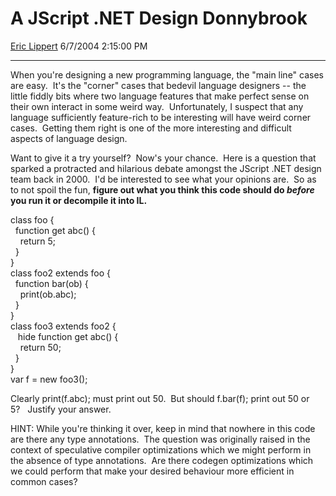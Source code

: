 <div id="page">

# A JScript .NET Design Donnybrook

[Eric Lippert](https://social.msdn.microsoft.com/profile/Eric%20Lippert) 6/7/2004 2:15:00 PM

-----

<div id="content">

<div>

<span></span>

<span>When you're designing a new programming language, the "main line" cases are easy.  It's the "corner" cases that bedevil language designers -- the little fiddly bits where two language features that make perfect sense on their own interact in some weird way.  Unfortunately, I suspect that any language sufficiently feature-rich to be interesting will have weird corner cases.  Getting them right is one of the more interesting and difficult aspects of language design. </span>

<span></span>

<span>Want to give it a try yourself?  Now's your chance.  Here is a question that sparked a protracted and hilarious debate amongst the JScript .NET design team back in 2000.  I'd be interested to see what your opinions are.  So as to not spoil the fun, **<span>figure out what you think this code should do *<span>before</span>* you run it or decompile it into IL. </span>**</span>

<span></span>

<span></span>

<span>class foo </span><span>{  
</span><span>  function get abc()</span><span> {  
</span><span>    return 5;  
</span><span>  }  
</span><span>}  
</span><span>class foo2 extends foo </span><span>{  
</span><span>  function bar(ob)</span><span> {  
</span><span>    print(ob.abc);  
</span><span>  }  
</span><span>}  
</span><span>class foo3 extends foo2 </span><span>{</span><span>   
   hide function get abc()</span><span> {  
</span><span>    return 50;  
</span><span>  }  
</span><span>}  
</span><span>var f = new foo3(); </span>

<span></span>

<span>Clearly </span><span>print(f.abc); </span><span>must print out </span><span>50</span><span>.  But should </span><span>f.bar(f); </span><span>print out </span><span>50</span><span> or </span><span>5</span><span>?  </span> <span>Justify your answer. </span>

<span></span>

<span>HINT: While you're thinking it over, keep in mind that nowhere in this code are there any type annotations.  The question was originally raised in the context of speculative compiler optimizations which we might perform in the absence of type annotations.  Are there codegen optimizations which we could perform that make your desired behaviour more efficient in common cases?</span>

</div>

</div>

</div>

